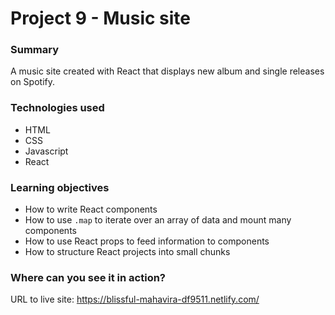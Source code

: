 # Project 9 - Music site

### Summary

A music site created with React that displays new album and single releases on Spotify.

### Technologies used

- HTML
- CSS
- Javascript
- React

### Learning objectives

- How to write React components
- How to use `.map` to iterate over an array of data and mount many components
- How to use React props to feed information to components
- How to structure React projects into small chunks

### Where can you see it in action?

URL to live site: https://blissful-mahavira-df9511.netlify.com/
